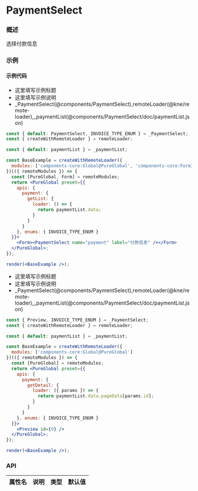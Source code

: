
# PaymentSelect


### 概述

选择付款信息


### 示例

#### 示例代码

- 这里填写示例标题
- 这里填写示例说明
- _PaymentSelect(@components/PaymentSelect),remoteLoader(@kne/remote-loader),_paymentList(@components/PaymentSelect/doc/paymentList.json)

```jsx
const { default: PaymentSelect, INVOICE_TYPE_ENUM } = _PaymentSelect;
const { createWithRemoteLoader } = remoteLoader;

const { default: paymentList } = _paymentList;

const BaseExample = createWithRemoteLoader({
  modules: ['components-core:Global@PureGlobal', 'components-core:FormInfo@Form']
})(({ remoteModules }) => {
  const [PureGlobal, Form] = remoteModules;
  return <PureGlobal preset={{
    apis: {
      payment: {
        getList: {
          loader: () => {
            return paymentList.data;
          }
        }
      }
    }, enums: { INVOICE_TYPE_ENUM }
  }}>
    <Form><PaymentSelect name="payment" label="付款信息" /></Form>
  </PureGlobal>;
});

render(<BaseExample />);

```

- 这里填写示例标题
- 这里填写示例说明
- _PaymentSelect(@components/PaymentSelect),remoteLoader(@kne/remote-loader),_paymentList(@components/PaymentSelect/doc/paymentList.json)

```jsx
const { Preview, INVOICE_TYPE_ENUM } = _PaymentSelect;
const { createWithRemoteLoader } = remoteLoader;

const { default: paymentList } = _paymentList;

const BaseExample = createWithRemoteLoader({
  modules: ['components-core:Global@PureGlobal']
})(({ remoteModules }) => {
  const [PureGlobal] = remoteModules;
  return <PureGlobal preset={{
    apis: {
      payment: {
        getDetail: {
          loader: ({ params }) => {
            return paymentList.data.pageData[params.id];
          }
        }
      }
    }, enums: { INVOICE_TYPE_ENUM }
  }}>
    <Preview id={0} />
  </PureGlobal>;
});

render(<BaseExample />);

```


### API

|属性名|说明|类型|默认值|
|  ---  | ---  | --- | --- |

